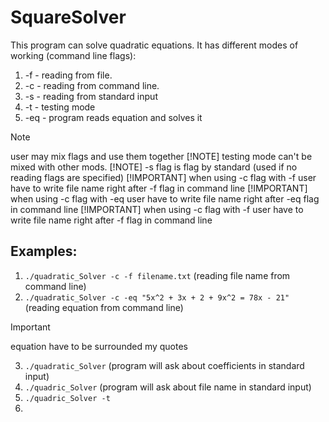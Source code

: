# SquareSolver
This program can solve quadratic equations.
It has different modes of working (command line flags):
1) -f - reading from file.
2) -c - reading from command line.
3) -s - reading from standard input 
4) -t - testing mode
5) -eq - program reads equation and solves it

> [!NOTE]
> user may mix flags and use them together
> [!NOTE]
> testing mode can't be mixed with other mods.
> [!NOTE]
> -s flag is flag by standard (used if no reading flags are specified)
> [!IMPORTANT]
> when using -c flag with -f user have to write file name right after -f flag in command line
> [!IMPORTANT]
> when using -c flag with -eq user have to write file name right after -eq flag in command line
> [!IMPORTANT]
> when using -c flag with -f user have to write file name right after -f flag in command line

## Examples:
1) `./quadratic_Solver -c -f filename.txt` (reading file name from command line)
2) `./quadratic_Solver -c -eq "5x^2 + 3x + 2 + 9x^2 = 78x - 21"` (reading equation from command line)
> [!IMPORTANT]
> equation have to be surrounded my quotes
3) `./quadratic_Solver` (program will ask about coefficients in standard input)
4) `./quadric_Solver` (program will ask about file name in standard input)
5) `./quadric_Solver -t`
6) 
